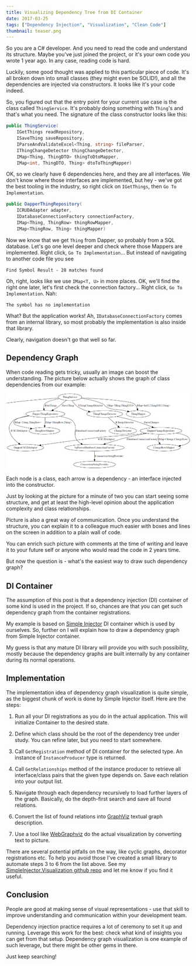 ```yaml
---
title: Visualizing Dependency Tree from DI Container
date: 2017-03-25
tags: ["Dependency Injection", "Visualization", "Clean Code"]
thumbnail: teaser.png
---
```


So you are a C# developer. And you need to read the code and understand its
structure. Maybe you've just joined the project, or it's your own code you
wrote 1 year ago. In any case, reading code is hard.

Luckily, some good thought was applied to this particular piece of code.
It's all broken down into small classes (they might even be SOLID!), and all
the dependencies are injected via constructors. It looks like it's your
code indeed.

So, you figured out that the entry point for your current use case is the
class called `ThingService`. It's probably doing something with `Thing`'s
and that's what you need. The signature of the class constructor looks
like this:

``` csharp
public ThingService(
    IGetThings readRepository,
    ISaveThing saveRepository,
    IParseAndValidateExcel<Thing, string> fileParser,
    IThingChangeDetector thingChangeDetector,
    IMap<Thing, ThingDTO> thingToDtoMapper,
    IMap<int, ThingDTO, Thing> dtoToThingMapper)
```

OK, so we clearly have 6 dependencies here, and they are all interfaces.
We don't know where those interfaces are implemented, but hey - we've got
the best tooling in the industry, so right click on `IGetThings`, then
`Go To Implementation`.

``` csharp
public DapperThingRepository(
    ICRUDAdapter adapter,
    IDatabaseConnectionFactory connectionFactory,
    IMap<Thing, ThingRow> thingRowMapper,
    IMap<ThingRow, Thing> thingMapper)
```

Now we know that we get `Thing` from Dapper, so probably from a SQL database.
Let's go one level deeper and check where those Mappers are implemented.
Right click, `Go To Implementation`... But instead of navigating to another code
file you see

```
Find Symbol Result - 28 matches found
```

Oh, right, looks like we use `IMap<T, U>` in more places. OK, we'll find the
right one later, let's first check the connection factory...
Right click, `Go To Implementation`. Nah:

```
The symbol has no implementation
```

What? But the application works! Ah, `IDatabaseConnectionFactory` comes
from an internal library, so most probably the implementation is also
inside that library.

Clearly, navigation doesn't go that well so far.

Dependency Graph
----------------

When code reading gets tricky, usually an image can boost the understanding.
The picture below actually shows the graph of class dependencies from our
example:

![Class Dependency Graph](class-dependency-graph.png)

Each node is a class, each arrow is a dependency - an interface injected
into the constructor.

Just by looking at the picture for a minute of two you can start seeing some
structure, and get at least the high-level opinion about the application
complexity and class relationships.

Picture is also a great way of communication. Once you understand the structure,
you can explain it to a colleague much easier with boxes and lines
on the screen in addition to a plain wall of code.

You can enrich such picture with comments at the time of writing and leave
it to your future self or anyone who would read the code in 2 years time.

But now the question is - what's the easiest way to draw such dependency graph?

DI Container
------------

The assumption of this post is that a dependency injection (DI) container
of some kind is used in the project. If so, chances are that you can get such
dependency graph from the container registrations.

My example is based on [Simple Injector](https://simpleinjector.org/) DI
container which is used by ourselves. So, further on I will explain how to
draw a dependency graph from Simple Injector container.

My guess is that any mature DI library will provide you with such possibility,
mostly because the dependency graphs are built internally by any container
during its normal operations.

Implementation
--------------

The implementation idea of dependency graph visualization is quite simple, as
the biggest chunk of work is done by Simple Injector itself. Here are the steps:

1. Run all your DI registrations as you do in the actual application. This will
initialize Container to the desired state.

2. Define which class should be the root of the dependency tree under study.
You can refine later, but you need to start somewhere.

3. Call `GetRegistration` method of DI container for the selected type. An instance
of `InstanceProducer` type is returned.

4. Call `GetRelationships` method of the instance producer to retrieve all
interface/class pairs that the given type depends on. Save each relation into
your output list.

5. Navigate through each dependency recursively to load further layers of the graph.
Basically, do the depth-first search and save all found relations.

6. Convert the list of found relations into [GraphViz](https://en.wikipedia.org/wiki/Graphviz)
textual graph description.

7. Use a tool like [WebGraphviz](http://www.webgraphviz.com/) do the actual
visualization by converting text to picture.

There are several potential pitfalls on the way, like cyclic graphs, decorator
registrations etc. To help you avoid those I've created a small library to automate
steps 3 to 6 from the list above. See my
[SimpleInjector.Visualization github repo](https://github.com/mikhailshilkov/SimpleInjector.Visualization)
and let me know if you find it useful.

Conclusion
----------

People are good at making sense of visual representations - use that skill to
improve understanding and communication within your development team.

Dependency injection practice requires a lot of ceremony to set it up and
running. Leverage this work for the best: check what kind of insights you
can get from that setup. Dependency graph visualization is one example of
such leverage, but there might be other gems in there.

Just keep searching!